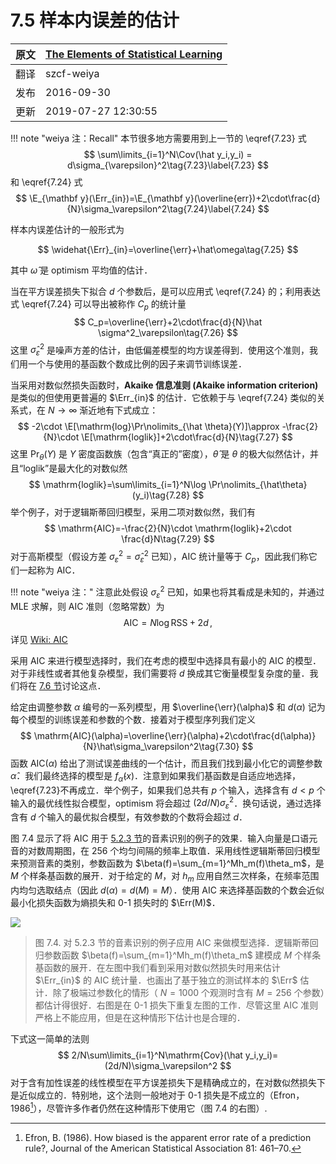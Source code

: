 # 7.5 样本内误差的估计

| 原文   | [The Elements of Statistical Learning](https://esl.hohoweiya.xyz/book/The%20Elements%20of%20Statistical%20Learning.pdf) |
| ---- | ---------------------------------------- |
| 翻译   | szcf-weiya                               |
| 发布 | 2016-09-30 |
|更新|2019-07-27 12:30:55|

!!! note "weiya 注：Recall"
    本节很多地方需要用到上一节的 \eqref{7.23} 式
    $$
    \sum\limits_{i=1}^N\Cov(\hat y_i,y_i) = d\sigma_{\varepsilon}^2\tag{7.23}\label{7.23}
    $$
    和 \eqref{7.24} 式
    $$
    \E_{\mathbf y}(\Err_{in})=\E_{\mathbf y}(\overline{err})+2\cdot\frac{d}{N}\sigma_\varepsilon^2\tag{7.24}\label{7.24}
    $$

样本内误差估计的一般形式为

$$
\widehat{\Err}_{in}=\overline{\err}+\hat\omega\tag{7.25}
$$

其中 $\hat\omega$ 是 optimism 平均值的估计．

当在平方误差损失下拟合 $d$ 个参数后，是可以应用式 \eqref{7.24} 的；利用表达式 \eqref{7.24} 可以导出被称作 $C_p$ 的统计量
$$
C_p=\overline{\err}+2\cdot\frac{d}{N}\hat \sigma^2_\varepsilon\tag{7.26}
$$
这里 $\hat\sigma_\varepsilon^2$ 是噪声方差的估计，由低偏差模型的均方误差得到．使用这个准则，我们用一个与使用的基函数个数成比例的因子来调节训练误差．

当采用对数似然损失函数时，**Akaike 信息准则 (Akaike information criterion)** 是类似的但使用更普遍的 $\Err_{in}$ 的估计．它依赖于与 \eqref{7.24} 类似的关系式，在 $N\rightarrow \infty$ 渐近地有下式成立：
$$
-2\cdot \E[\mathrm{log}\Pr\nolimits_{\hat \theta}(Y)]\approx -\frac{2}{N}\cdot \E[\mathrm{loglik}]+2\cdot\frac{d}{N}\tag{7.27}
$$
这里 $\Pr_{\theta}(Y)$ 是 $Y$ 密度函数族（包含“真正的”密度），$\hat\theta$ 是 $\theta$ 的极大似然估计，并且“loglik”是最大化的对数似然
$$
\mathrm{loglik}=\sum\limits_{i=1}^N\log \Pr\nolimits_{\hat\theta}(y_i)\tag{7.28}
$$
举个例子，对于逻辑斯蒂回归模型，采用二项对数似然，我们有
$$
\mathrm{AIC}=-\frac{2}{N}\cdot \mathrm{loglik}+2\cdot \frac{d}N\tag{7.29}
$$
对于高斯模型（假设方差 $\sigma_\varepsilon^2=\hat\sigma_\varepsilon^2$ 已知），AIC 统计量等于 $C_p$，因此我们称它们一起称为 AIC．

!!! note "weiya 注："
    注意此处假设 $\sigma_\varepsilon^2$ 已知，如果也将其看成是未知的，并通过 MLE 求解，则 AIC 准则（忽略常数）为
    $$
    \mathrm{AIC} = N\log\mathrm{RSS} + 2d\,,
    $$
    详见 [Wiki: AIC](https://en.wikipedia.org/wiki/Akaike_information_criterion#Comparison_with_least_squares)

采用 AIC 来进行模型选择时，我们在考虑的模型中选择具有最小的 AIC 的模型．对于非线性或者其他复杂模型，我们需要将 $d$ 换成其它衡量模型复杂度的量．我们将在 [7.6 节](7.6-The-Effective-Number-of-Parameters/index.html)讨论这点．

给定由调整参数 $\alpha$ 编号的一系列模型，用 $\overline{\err}(\alpha)$ 和 $d(\alpha)$ 记为每个模型的训练误差和参数的个数．接着对于模型序列我们定义
$$
\mathrm{AIC}(\alpha)=\overline{\err}(\alpha)+2\cdot\frac{d(\alpha)}{N}\hat\sigma_\varepsilon^2\tag{7.30}
$$
函数 $\mathrm{AIC}(\alpha)$ 给出了测试误差曲线的一个估计，而且我们找到最小化它的调整参数 $\hat \alpha$．我们最终选择的模型是 $f_{\hat\alpha}(x)$．注意到如果我们基函数是自适应地选择，\eqref{7.23}不再成立．举个例子，如果我们总共有 $p$ 个输入，选择含有 $d < p$ 个输入的最优线性拟合模型，optimism 将会超过 $(2d/N)\sigma_\varepsilon^2$．换句话说，通过选择含有 $d$ 个输入的最优拟合模型，有效参数的个数将会超过 $d$．

图 7.4 显示了将 AIC 用于 [5.2.3 节](../05-Basis-Expansions-and-Regularization/5.2-Piecewise-Polynomials-and-Splines/index.html#_3)的音素识别的例子的效果．输入向量是口语元音的对数周期图，在 256 个均匀间隔的频率上取值．采用线性逻辑斯蒂回归模型来预测音素的类别，参数函数为 $\beta(f)=\sum_{m=1}^Mh_m(f)\theta_m$，是 $M$ 个样条基函数的展开．对于给定的 $M$，对 $h_m$ 应用自然三次样条，在频率范围内均匀选取结点（因此 $d(\alpha)=d(M)=M$）．使用 AIC 来选择基函数的个数会近似最小化损失函数为熵损失和 0-1 损失时的 $\Err(M)$．

![](../img/07/fig7.4.png)

> 图 7.4. 对 5.2.3 节的音素识别的例子应用 AIC 来做模型选择．逻辑斯蒂回归参数函数 $\beta(f)=\sum_{m=1}^Mh_m(f)\theta_m$ 建模成 $M$ 个样条基函数的展开．在左图中我们看到采用对数似然损失时用来估计 $\Err_{in}$ 的 AIC 统计量．也画出了基于独立的测试样本的 $\Err$ 估计．除了极端过参数化的情形（ $N=1000$ 个观测时含有 $M=256$ 个参数）都估计得很好．右图是在 0-1 损失下重复左图的工作．尽管这里 AIC 准则严格上不能应用，但是在这种情形下估计也是合理的．

下式这一简单的法则
$$
2/N\sum\limits_{i=1}^N\mathrm{Cov}(\hat y_i,y_i)=(2d/N)\sigma_\varepsilon^2
$$
对于含有加性误差的线性模型在平方误差损失下是精确成立的，在对数似然损失下是近似成立的．特别地，这个法则一般地对于 0-1 损失是不成立的（Efron，1986[^1]），尽管许多作者仍然在这种情形下使用它（图 7.4 的右图）.


[^1]: Efron, B. (1986). How biased is the apparent error rate of a prediction rule?, Journal of the American Statistical Association 81: 461–70.
